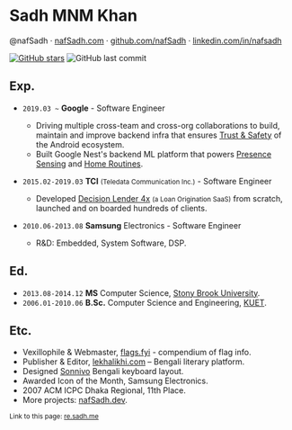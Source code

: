 Sadh MNM Khan
=============
@nafSadh · 
[nafSadh.com](https://nafSadh.com) · 
[github.com/nafSadh](https://github.com/nafSadh) · 
[linkedin.com/in/nafsadh](https://linkedin.com/in/nafsadh)

[![GitHub stars](https://img.shields.io/github/stars/nafSadh/resume.svg?style=social&label=Stars)](https://github.com/nafSadh/resume)
![GitHub last commit](https://img.shields.io/github/last-commit/nafsadh/resume.svg)

## Exp.
- `2019.03 ~` **Google** - Software Engineer  
   - Driving multiple cross-team and cross-org collaborations to build, maintain and
     improve backend infra that ensures [Trust & Safety](https://www.android.com/safety/)
     of the Android ecosystem.  
   - Built Google Nest's backend ML platform that powers
     [Presence Sensing](https://support.google.com/googlenest/answer/10000312?hl=en) and 
     [Home Routines](https://support.google.com/googlenest/answer/7029585?gl=gb).
    
- `2015.02-2019.03` **TCI** <small>(Teledata Communication Inc.)</small> - Software Engineer 
  -	Developed [Decision Lender 4x](https://tcicredit.com/products/decisionlender4/) 
    <small>(a Loan Origination SaaS)</small> 
    from scratch, launched and on boarded hundreds of clients. 
- `2010.06-2013.08` **Samsung** Electronics - Software Engineer
  -	R&D: Embedded, System Software, DSP.

## Ed.
- `2013.08-2014.12` **MS** Computer Science, [Stony Brook University](https://g.co/kgs/B1G1Qe).
- `2006.01-2010.06` **B.Sc.** Computer Science and Engineering, [KUET](https://en.wikipedia.org/wiki/KUET).

## Etc.
-	Vexillophile & Webmaster, [flags.fyi](https://flags.fyi) - compendium of flag info.
-	Publisher & Editor, [lekhalikhi.com](http://lekhalikhi.com) – Bengali literary platform.
-	Designed [Sonnivo](https://sonnivo.nafsadh.com/) Bengali keyboard layout.
-	Awarded Icon of the Month, Samsung Electronics.
-	2007 ACM ICPC Dhaka Regional, 11th Place.
- More projects: [nafSadh.dev](https://nafSadh.dev).

<small>Link to this page: [re.sadh.me](http://re.sadh.me)</small>
